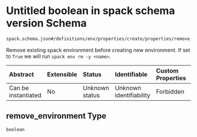 # Untitled boolean in spack schema version Schema

```txt
spack.schema.json#/definitions/env/properties/create/properties/remove_environment
```

Remove existing spack environment before creating new environment. If set to `True` we will run `spack env rm -y <name>`.

| Abstract            | Extensible | Status         | Identifiable            | Custom Properties | Additional Properties | Access Restrictions | Defined In                                                            |
| :------------------ | :--------- | :------------- | :---------------------- | :---------------- | :-------------------- | :------------------ | :-------------------------------------------------------------------- |
| Can be instantiated | No         | Unknown status | Unknown identifiability | Forbidden         | Allowed               | none                | [spack.schema.json*](../out/spack.schema.json "open original schema") |

## remove_environment Type

`boolean`
